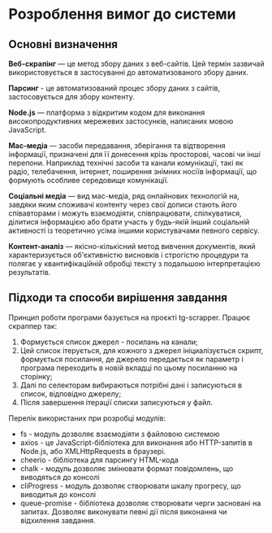 # Розроблення вимог до системи

## Основні визначення

**Веб-скрапінг** — це метод збору даних з веб-сайтів. Цей термін зазвичай використовується в застосуванні до автоматизованого збору даних.

**Парсинг** - це автоматизований процес збору даних з сайтів, застосовується для збору контенту.

**Node.js** — платформа з відкритим кодом для виконання високопродуктивних мережевих застосунків, написаних мовою JavaScript.

**Мас-медіа** — засоби передавання, зберігання та відтворення інформації, призначені для її донесення крізь просторові, часові чи інші перепони. Наприклад технічні засоби та канали комунікації, такі як радіо, телебачення, інтернет, поширення знімних носіїв інформації, що формують особливе середовище комунікації.

**Соціальні медіа** — вид мас-медіа, ряд онлайнових технологій на, завдяки яким споживачі контенту через свої дописи стають його співавторами і можуть взаємодіяти, співпрацювати, спілкуватися, ділитися інформацією або брати участь у будь-якій інший соціальній активності із теоретично усіма іншими користувачами певного сервісу.

**Контент-аналіз** — якісно-кількісний метод вивчення документів, який характеризується об'єктивністю висновків і строгістю процедури та полягає у квантифікаційній обробці тексту з подальшою інтерпретацією результатів.


## Підходи та способи вирішення завдання

Принцип роботи програми базується на проєкті tg-scrapper. 
Працює скраппер так: 
1. Формується список джерел - посилань на канали;
2. Цей список ітерується, для кожного з джерел ініциалізується скрипт, формується посилання, де джерело передається як параметр і програма переходить в новій вкладці по цьому посиланню на сторінку;
3. Далі по селекторам вибираються потрібні дані і записуються в список, відповідно джерелу;
4. Після завершення ітерації списки записуються у файл.

Перелік використаних при розробці модулів:
- fs - модуль дозволяє взаємодіяти з файловою системою
- axios - це JavaScript-бібліотека для виконання або HTTP-запитів в Node.js, або XMLHttpRequests в браузері.
- cheerio - бібліотека для парсингу HTML-кода
- chalk - модуль дозволяє змінювати формат повідомлень, що виводяться до консолі
- cliProgress - модуль дозволяє створювати шкалу прогресу, що виводитья до консолі
- queue-promise - бібліотека дозволяє створювати черги засновані на запитах. Дозволяє виконувати певні дії після виконання чи відхилення завдання.

